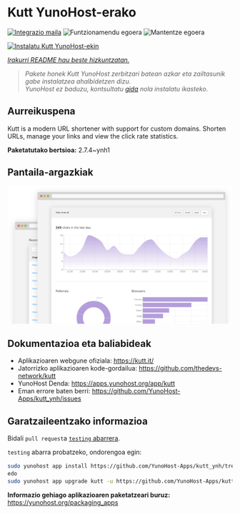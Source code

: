 <!--
Ohart ongi: README hau automatikoki sortu da <https://github.com/YunoHost/apps/tree/master/tools/readme_generator>ri esker
EZ editatu eskuz.
-->

# Kutt YunoHost-erako

[![Integrazio maila](https://dash.yunohost.org/integration/kutt.svg)](https://ci-apps.yunohost.org/ci/apps/kutt/) ![Funtzionamendu egoera](https://ci-apps.yunohost.org/ci/badges/kutt.status.svg) ![Mantentze egoera](https://ci-apps.yunohost.org/ci/badges/kutt.maintain.svg)

[![Instalatu Kutt YunoHost-ekin](https://install-app.yunohost.org/install-with-yunohost.svg)](https://install-app.yunohost.org/?app=kutt)

*[Irakurri README hau beste hizkuntzatan.](./ALL_README.md)*

> *Pakete honek Kutt YunoHost zerbitzari batean azkar eta zailtasunik gabe instalatzea ahalbidetzen dizu.*  
> *YunoHost ez baduzu, kontsultatu [gida](https://yunohost.org/install) nola instalatu ikasteko.*

## Aurreikuspena

Kutt is a modern URL shortener with support for custom domains. Shorten URLs, manage your links and view the click rate statistics.

**Paketatutako bertsioa:** 2.7.4~ynh1

## Pantaila-argazkiak

![Kutt(r)en pantaila-argazkia](./doc/screenshots/screenshot.png)

## Dokumentazioa eta baliabideak

- Aplikazioaren webgune ofiziala: <https://kutt.it/>
- Jatorrizko aplikazioaren kode-gordailua: <https://github.com/thedevs-network/kutt>
- YunoHost Denda: <https://apps.yunohost.org/app/kutt>
- Eman errore baten berri: <https://github.com/YunoHost-Apps/kutt_ynh/issues>

## Garatzaileentzako informazioa

Bidali `pull request`a [`testing` abarrera](https://github.com/YunoHost-Apps/kutt_ynh/tree/testing).

`testing` abarra probatzeko, ondorengoa egin:

```bash
sudo yunohost app install https://github.com/YunoHost-Apps/kutt_ynh/tree/testing --debug
edo
sudo yunohost app upgrade kutt -u https://github.com/YunoHost-Apps/kutt_ynh/tree/testing --debug
```

**Informazio gehiago aplikazioaren paketatzeari buruz:** <https://yunohost.org/packaging_apps>
